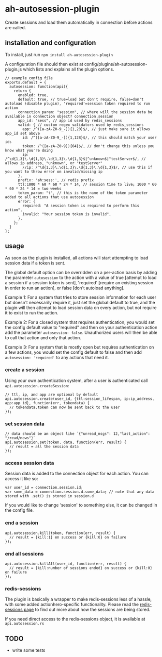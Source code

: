 # ah-autosession-plugin

Create sessions and load them automatically in connection before actions are called.

## installation and configuration ##
To install, just run `npm install ah-autosession-plugin`

A configuration file should then exist at config/plugins/ah-autosession-plugin.js which lists and explains all the plugin options.
    
    // example config file
    exports.default = {
      autosession: function(api){
        return {
          enabled: true,
          default: true, // true=load but don't require, false=don't autoload (disable plugin), 'required'=session token required to run action
          connection_param: "session", // where will the session data be available in connection object? connection.session
          app_id: "sess", // app id used by redis_sessions
          valid: { // custom regex validators used by redis_sessions
            app: /^([a-zA-Z0-9_-]){1,20}$/, // just make sure it allows app_id set above
            id: /^([a-zA-Z0-9_-]){1,128}$/, // this should match your user ids
            token: /^([a-zA-Z0-9]){64}$/, // don't change this unless you know what you're doing
            ip: /^\d{1,3}\.\d{1,3}\.\d{1,3}\.\d{1,3}$|^unknown$|^testServer$/, // allows ip address, "unknown", or "testServer"
            //ip: /^\d{1,3}\.\d{1,3}\.\d{1,3}\.\d{1,3}$/, // use this if you want to throw error on invalid/missing ip
          },
          prefix: 'ah:sess:', // redis prefix
          ttl:1000 * 60 * 60 * 24 * 14, // session time to live; 1000 * 60 * 60 * 24 * 14 = two weeks
          token_param: "t", // this is the name of the token parameter added to all actions that use autosession
          error: {
            required: "A session token is required to perform this action",
            invalid: "Your session token is invalid",
          },
        };
      }
    };

## usage ##

As soon as the plugin is installed, all actions will start attempting to load session data if a token is sent. 

The global default option can be overridden on a per-action basis by adding the parameter `autosession` to the action with a value of true [attempt to load a session if a session token is sent], 'required' [require an existing session in order to run an action], or false [don't autoload anything].

Example 1: For a system that tries to store session information for each user but doesn't necessarily require it, just set the global default to true, and the plugin will then attempt to load session data on every action, but not require it to exist to run the action.

Example 2: For a closed system that requires authentication, you would set the config default value to "required" and then on your authentication action add the parameter `autosession: false`.  Unauthorized users will then be able to call that action and only that action.

Example 3: For a system that is mostly open but requires authentication on a few actions, you would set the config default to false and then add `autosession: 'required'` to any actions that need it.

### create a session ###
Using your own authentication system, after a user is authenticated call `api.autosession.createSession`:

    // ttl, ip, and app are optional by default
    api.autosession.create(user_id, {ttl:session_lifespan, ip:ip_address, app:app_id}, function(err, tokendata) {
      // tokendata.token can now be sent back to the user
    });
    
### set session data ###
    // data should be an object like `{"unread_msgs": 12,"last_action": "/read/news"}`
    api.autosession.set(token, data, function(err, result) {
      // result = all the session data
    });
    
### access session data ###
Session data is added to the connection object for each action.  You can access it like so:

    var user_id = connection.session.id;
    var some_data = connection.session.d.some_data; // note that any data stored with .set() is stored in session.d

If you would like to change 'session' to something else, it can be changed in the config file.

### end a session ###
    api.autosession.kill(token, function(err, result) {
      // result = {kill:1} on success or {kill:0} on failure
    });
    
### end all sessions ###
    api.autosession.killAll(user_id, function(err, result) {
      // result = {kill:number of sessions ended} on success or {kill:0} on failure
    });

### redis-sessions ###
The plugin is basically a wrapper to make redis-sessions less of a hassle, with some added actionhero-specific functionality.  Please read the [redis-sessions page](https://www.npmjs.org/package/redis-sessions) to find out more about how the sessions are being stored. 

If you need direct access to the redis-sessions object, it is available at `api.autosession.rs`

## TODO

* write some tests